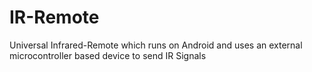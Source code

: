 IR-Remote
=========

Universal Infrared-Remote which runs on Android and uses an external microcontroller based device to send IR Signals
